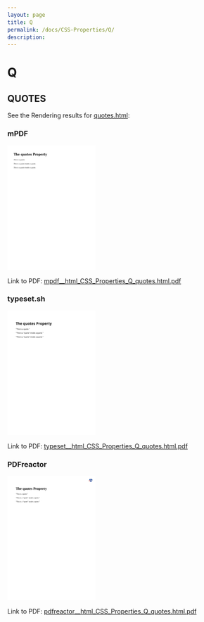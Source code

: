 ```yaml
---
layout: page
title: Q
permalink: /docs/CSS-Properties/Q/
description: 
---
```


# Q



## QUOTES

See the Rendering results for [quotes.html](/html/CSS%20Properties/Q/quotes.html):

### mPDF
![](mpdf__html_CSS_Properties_Q_quotes.html.png) 

Link to PDF: [mpdf__html_CSS_Properties_Q_quotes.html.pdf](mpdf__html_CSS_Properties_Q_quotes.html.pdf)

### typeset.sh
![](typeset__html_CSS_Properties_Q_quotes.html.png) 

Link to PDF: [typeset__html_CSS_Properties_Q_quotes.html.pdf](typeset__html_CSS_Properties_Q_quotes.html.pdf)

### PDFreactor
![](pdfreactor__html_CSS_Properties_Q_quotes.html.png) 

Link to PDF: [pdfreactor__html_CSS_Properties_Q_quotes.html.pdf](pdfreactor__html_CSS_Properties_Q_quotes.html.pdf)


